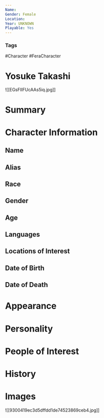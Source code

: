 ```yaml
---
Name: 
Gender: Female
Location: 
Year: UNKNOWN
Playable: Yes
---
```


### Tags
#Character #FeraCharacter 

# Yosuke Takashi
![[EGsFIIFUcAAs5iq.jpg]]

# Summary


# Character Information

## Name

## Alias

## Race

## Gender

## Age

## Languages

## Locations of Interest

## Date of Birth

## Date of Death

# Appearance

# Personality

# People of Interest

# History

# Images

![[9300419ec3d5dffdd1de74523869ceb4.jpg]]